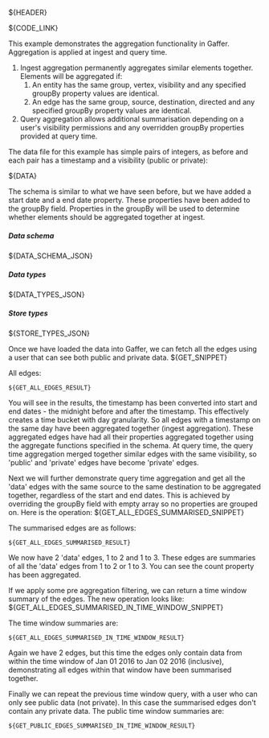 ${HEADER}

${CODE_LINK}

This example demonstrates the aggregation functionality in Gaffer. Aggregation is applied at ingest and query time.

1. Ingest aggregation permanently aggregates similar elements together. Elements will be aggregated if:
    1. An entity has the same group, vertex, visibility and any specified groupBy property values are identical.
    2. An edge has the same group, source, destination, directed and any specified groupBy property values are identical.
2. Query aggregation allows additional summarisation depending on a user's visibility permissions and any overridden groupBy properties provided at query time.

The data file for this example has simple pairs of integers, as before and each pair has a timestamp and a visibility (public or private):

${DATA}

The schema is similar to what we have seen before, but we have added a start date and a end date property. These properties have been added to the groupBy field. Properties in the groupBy will be used to determine whether elements should be aggregated together at ingest.

##### Data schema
${DATA_SCHEMA_JSON}

##### Data types
${DATA_TYPES_JSON}

##### Store types
${STORE_TYPES_JSON}

Once we have loaded the data into Gaffer, we can fetch all the edges using a user that can see both public and private data.
${GET_SNIPPET}

All edges:

```
${GET_ALL_EDGES_RESULT}
```

You will see in the results, the timestamp has been converted into start and end dates - the midnight before and after the timestamp. This effectively creates a time bucket with day granularity. So all edges with a timestamp on the same day have been aggregated together (ingest aggregation). These aggregated edges have had all their properties aggregated together using the aggregate functions specified in the schema. At query time, the query time aggregation merged together similar edges with the same visibility, so 'public' and 'private' edges have become 'private' edges.


Next we will further demonstrate query time aggregation and get all the 'data' edges with the same source to the same destination to be aggregated together, regardless of the start and end dates. This is achieved by overriding the groupBy field with empty array so no properties are grouped on. Here is the operation:
${GET_ALL_EDGES_SUMMARISED_SNIPPET}

The summarised edges are as follows:

```
${GET_ALL_EDGES_SUMMARISED_RESULT}
```

We now have 2 'data' edges, 1 to 2 and 1 to 3. These edges are summaries of all the 'data' edges from 1 to 2 or 1 to 3. You can see the count property has been aggregated.


If we apply some pre aggregation filtering, we can return a time window summary of the edges. The new operation looks like:
${GET_ALL_EDGES_SUMMARISED_IN_TIME_WINDOW_SNIPPET}

The time window summaries are:

```
${GET_ALL_EDGES_SUMMARISED_IN_TIME_WINDOW_RESULT}
```

Again we have 2 edges, but this time the edges only contain data from within the time window of Jan 01 2016 to Jan 02 2016 (inclusive), demonstrating all edges within that window have been summarised together.

Finally we can repeat the previous time window query, with a user who can only see public data (not private). In this case the summarised edges don't contain any private data.
The public time window summaries are:

```
${GET_PUBLIC_EDGES_SUMMARISED_IN_TIME_WINDOW_RESULT}
```

